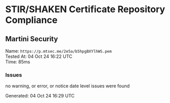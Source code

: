 # STIR/SHAKEN Certificate Repository Compliance

## Martini Security

Name: `https://p.mtsec.me/2e5a/b5hpgBXYlhWS.pem`\
Tested At: 04 Oct 24 16:22 UTC\
Time: 85ms

### Issues

no warning, or error, or notice date level issues were found

Generated: 04 Oct 24 16:29 UTC